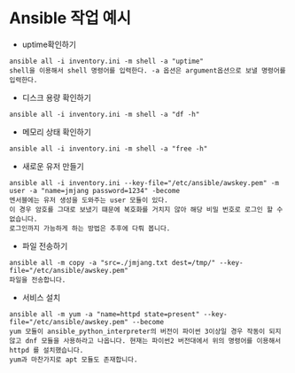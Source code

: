 # Ansible 작업 예시

* uptime확인하기

[]()

    ansible all -i inventory.ini -m shell -a "uptime"
    shell을 이용해서 shell 명령어를 입력한다. -a 옵션은 argument옵션으로 보낼 명령어를 입력한다.

* 디스크 용량 확인하기

[]()

    ansible all -i inventory.ini -m shell -a "df -h"

* 메모리 상태 확인하기

[]()

    ansible all -i inventory.ini -m shell -a "free -h"

* 새로운 유저 만들기

[]()

    ansible all -i inventory.ini --key-file="/etc/ansible/awskey.pem" -m user -a "name=jmjang password=1234" -become
    엔서블에는 유저 생성을 도와주는 user 모듈이 있다.
    이 경우 암호를 그대로 보냈기 떄문에 복호화를 거치지 않아 해당 비밀 번호로 로그인 할 수 없습니다.
    로그인까지 가능하게 하는 방법은 추후에 다뤄 봅니다.

* 파일 전송하기

[]()

    ansible all -m copy -a "src=./jmjang.txt dest=/tmp/" --key-file="/etc/ansible/awskey.pem"
    파일을 전송합니다.

* 서비스 설치

[]()

    ansible all -m yum -a "name=httpd state=present" --key-file="/etc/ansible/awskey.pem" --become
    yum 모듈이 ansible_python_interpreter의 버전이 파이썬 3이상일 경우 작동이 되지 않고 dnf 모듈을 사용하라고 나옵니다. 현재는 파이썬2 버전대에서 위의 명령어를 이용해서 httpd 를 설치했습니다.
    yum과 마찬가지로 apt 모듈도 존재합니다.


